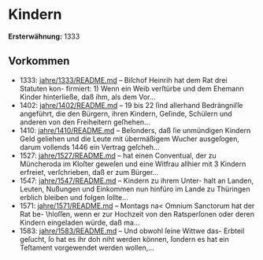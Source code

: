 # Kindern

**Ersterwähnung:** 1333

## Vorkommen
- 1333: [jahre/1333/README.md](../jahre/1333/README.md) – Biſchof Heinrih hat dem Rat drei Statuten kon-
firmiert: 1) Wenn ein Weib verſtürbe und dem Ehemann
Kinder hinterließe, daß ihm, als dem Vor...
- 1402: [jahre/1402/README.md](../jahre/1402/README.md) – 19 bis 22 ſind allerhand Bedrängniſſe angeführt, die
den Bürgern, ihren Kindern, Geſinde, Schülern und
anderen von den Freiheitern geſhehen...
- 1410: [jahre/1410/README.md](../jahre/1410/README.md) – Beſonders, daß ſie unmündigen Kindern
Geld geliehen und die Leute mit übermäßigem Wucher
ausgeſogen, darum vollends 1446 ein Vertrag geſcheh...
- 1527: [jahre/1527/README.md](../jahre/1527/README.md) – hat einen
Conventual, der zu Müncheroda im Kloſter geweſen und
eine Witfrau allhier mit 3 Kindern erfreiet, verſchrieben,
daß er zum Bürger...
- 1547: [jahre/1547/README.md](../jahre/1547/README.md) – Kindern zu ihrem Unter-
halt an Landen, Leuten, Nußungen und Einkommen nun
hinfüro im Lande zu Thüringen erblich bleiben und folgen
ſollte...
- 1571: [jahre/1571/README.md](../jahre/1571/README.md) – Montags na< Omnium Sanctorum hat der Rat be-
\hloſſen, wenn er zur Hochzeit von den Ratsperſonen
oder deren Kindern eingeladen würde, daß ma...
- 1583: [jahre/1583/README.md](../jahre/1583/README.md) – Und obwohl ſeine Wittwe das- Erbteil geſucht,
ſo hat es ihr doh niht werden können, ſondern es hat
ein Teſtament vorgewendet werden wollen,...

